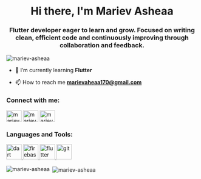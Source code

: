 <h1 align="center">Hi there, I'm Mariev Asheaa</h1>
<h3 align="center">Flutter developer eager to learn and grow. Focused on writing clean, efficient code and continuously improving through collaboration and feedback.</h3>

<p align="left"> <img src="https://komarev.com/ghpvc/?username=mariev-asheaa&label=Profile%20views&color=0e75b6&style=flat" alt="mariev-asheaa" /> </p>

- 🌱 I’m currently learning **Flutter**

- 📫 How to reach me **marievaheaa170@gmail.com**

<h3 align="left">Connect with me:</h3>
<p align="left">
<a href="https://linkedin.com/in/mariev-asheaa" target="blank"><img align="center" src="https://raw.githubusercontent.com/rahuldkjain/github-profile-readme-generator/master/src/images/icons/Social/linked-in-alt.svg" alt="mariev-asheaa" height="30" width="40" /></a>
<a href="https://fb.com/mariev.asheaa" target="blank"><img align="center" src="https://raw.githubusercontent.com/rahuldkjain/github-profile-readme-generator/master/src/images/icons/Social/facebook.svg" alt="mariev.asheaa" height="30" width="40" /></a>
<a href="https://discord.gg/marievasheaa" target="blank"><img align="center" src="https://raw.githubusercontent.com/rahuldkjain/github-profile-readme-generator/master/src/images/icons/Social/discord.svg" alt="marievasheaa" height="30" width="40" /></a>
</p>

<h3 align="left">Languages and Tools:</h3>
<p align="left"> <a href="https://dart.dev" target="_blank" rel="noreferrer"> <img src="https://www.vectorlogo.zone/logos/dartlang/dartlang-icon.svg" alt="dart" width="40" height="40"/> </a> <a href="https://firebase.google.com/" target="_blank" rel="noreferrer"> <img src="https://www.vectorlogo.zone/logos/firebase/firebase-icon.svg" alt="firebase" width="40" height="40"/> </a> <a href="https://flutter.dev" target="_blank" rel="noreferrer"> <img src="https://www.vectorlogo.zone/logos/flutterio/flutterio-icon.svg" alt="flutter" width="40" height="40"/> </a> <a href="https://git-scm.com/" target="_blank" rel="noreferrer"> <img src="https://www.vectorlogo.zone/logos/git-scm/git-scm-icon.svg" alt="git" width="40" height="40"/> </a> </p>

<p><img align="left" src="https://github-readme-stats.vercel.app/api/top-langs?username=mariev-asheaa&show_icons=true&locale=en&layout=compact" alt="mariev-asheaa" /></p>

<p>&nbsp;<img align="center" src="https://github-readme-stats.vercel.app/api?username=mariev-asheaa&show_icons=true&locale=en" alt="mariev-asheaa" /></p>
